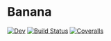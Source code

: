 # Banana

[![Dev](https://img.shields.io/badge/docs-dev-blue.svg)](https://krcools.github.io/Banana.jl/dev)
[![Build Status](https://travis-ci.org/krcools/Banana.jl.svg?branch=master)](https://travis-ci.org/krcools/Banana.jl)
[![Coveralls](https://coveralls.io/repos/github/krcools/Banana.jl/badge.svg?branch=master)](https://coveralls.io/github/krcools/Banana.jl?branch=master)
